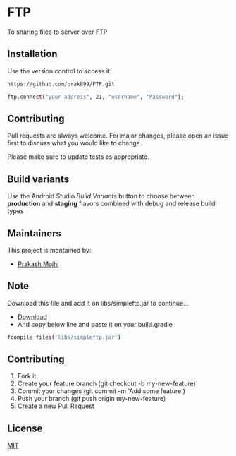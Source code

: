 # FTP
To sharing files to server over FTP

## Installation
Use the version control to access it.

```bash
https://github.com/prak899/FTP.git
```

```bash
ftp.connect("your address", 21, "username", "Password");
```

## Contributing
Pull requests are always welcome. For major changes, please open an issue first to discuss what you would like to change.

Please make sure to update tests as appropriate.

## Build variants
Use the Android Studio *Build Variants* button to choose between **production** and **staging** flavors combined with debug and release build types


## Maintainers
This project is mantained by:
* [Prakash Majhi](http://github.com/prak899)


## Note
Download this file and add it on libs/simpleftp.jar to continue...
* [Download](https://github.com/prak899/FTP/raw/master/app/libs/simpleftp.jar)
* And copy below line and paste it on your build.gradle
```bash
fcompile files('libs/simpleftp.jar')
```

## Contributing

1. Fork it
2. Create your feature branch (git checkout -b my-new-feature)
3. Commit your changes (git commit -m 'Add some feature')
4. Push your branch (git push origin my-new-feature)
5. Create a new Pull Request
## License
[MIT](https://choosealicense.com/licenses/mit/)

